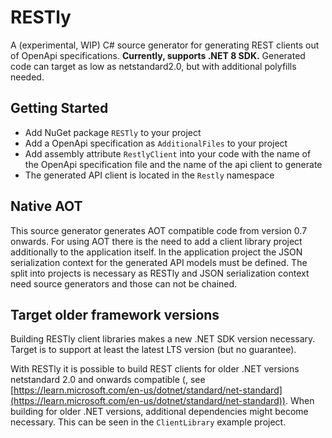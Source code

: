 # RESTly

A (experimental, WIP) C# source generator for generating REST clients out of OpenApi specifications.
**Currently, supports .NET 8 SDK.** Generated code can target as low as netstandard2.0, but with additional polyfills needed.

## Getting Started

* Add NuGet package `RESTly` to your project
* Add a OpenApi specification as `AdditionalFiles` to your project
* Add assembly attribute `RestlyClient` into your code with the name of the OpenApi specification file and the name of the api client to generate
* The generated API client is located in the `Restly` namespace

## Native AOT

This source generator generates AOT compatible code from version 0.7 onwards.
For using AOT there is the need to add a client library project additionally to the application itself.
In the application project the JSON serialization context for the generated API models must be defined.
The split into projects is necessary as RESTly and JSON serialization context need source generators and
those can not be chained.

## Target older framework versions

Building RESTly client libraries makes a new .NET SDK version necessary.
Target is to support at least the latest LTS version (but no guarantee).

With RESTly it is possible to build REST clients for older .NET versions 
netstandard 2.0 and onwards compatible (, see [https://learn.microsoft.com/en-us/dotnet/standard/net-standard](https://learn.microsoft.com/en-us/dotnet/standard/net-standard)).
When building for older .NET versions, additional dependencies might become necessary.
This can be seen in the `ClientLibrary` example project.
